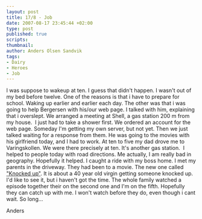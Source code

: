 ```yaml
---
layout: post
title: 17/8 - Job
date: 2007-08-17 23:45:44 +02:00
type: post
published: true
scripts:
thumbnail:
author: Anders Olsen Sandvik
tags:
- Dairy
- Heroes
- Job
---
```

<p>I was suppose to wakeup at ten. I guess that didn't happen. I wasn't out of my bed before twelve. One of the reasons is that i have to prepare for school. Waking up earlier and earlier each day. The other was that i was going to help Bergersen with his/our web page. I talked with him, explaining that i overslept. We arranged a meeting at Shell, a gas station 200 m from my house.  I just had to take a shower first. We ordered an account for the web page. Someday I'm getting my own server, but not yet. Then we just talked waiting for a response from them. He was going to the movies with his girlfriend today, and I had to work. At ten to five my dad drove me to Varingskollen. We were there precisely at ten. It's another gas station.  I helped to people today with road directions. Me actually, I am really bad in geography. Hopefully it helped. I caught a ride with my boss home. I met my parents in the driveway. They had been to a movie. The new one called <a href="http://www.imdb.com/title/tt0478311/" title="Knocked up">"Knocked up"</a>. It is about a 40 year old virgin getting someone knocked up. I'd like to see it, but i haven't got the time. The whole family watched a episode together their on the second one and I'm on the fifth. Hopefully they can catch up with me. I won't watch before they do, even though i cant wait. So long...</p>
<p>Anders</p>
